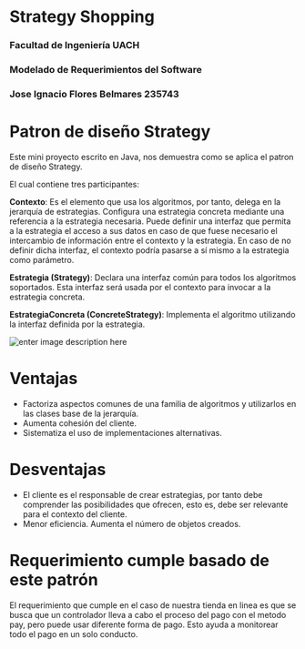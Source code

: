 # 	Strategy Shopping

### Facultad de Ingeniería UACH
### Modelado de Requerimientos del Software
### Jose Ignacio Flores Belmares 235743


# Patron de diseño Strategy

Este mini proyecto escrito en Java, nos demuestra como se aplica el patron de diseño Strategy.

El cual contiene tres participantes:

**Contexto**: Es el elemento que usa los algoritmos, por tanto, delega en la jerarquía de estrategias. Configura una estrategia concreta mediante una referencia a la estrategia necesaria. Puede definir una interfaz que permita a la estrategia el acceso a sus datos en caso de que fuese necesario el intercambio de información entre el contexto y la estrategia. En caso de no definir dicha interfaz, el contexto podría pasarse a sí mismo a la estrategia como parámetro.

**Estrategia (Strategy)**: Declara una interfaz común para todos los algoritmos soportados. Esta interfaz será usada por el contexto para invocar a la estrategia concreta.

**EstrategiaConcreta (ConcreteStrategy)**: Implementa el algoritmo utilizando la interfaz definida por la estrategia.

![enter image description here](https://upload.wikimedia.org/wikipedia/commons/3/32/Strategy_Pattern.jpg)


# Ventajas

- Factoriza aspectos comunes de una familia de algoritmos y utilizarlos en las clases base de la jerarquía.
-   Aumenta cohesión del cliente.
-   Sistematiza el uso de implementaciones alternativas.

# Desventajas
-   El cliente es el responsable de crear estrategias, por tanto debe comprender las posibilidades que ofrecen, esto es, debe ser relevante para el contexto del cliente.
-   Menor eficiencia. Aumenta el número de objetos creados.

# Requerimiento cumple basado de este patrón

El requerimiento que cumple en el caso de nuestra tienda en  linea es que se busca que un controlador lleva a cabo el proceso del pago con el metodo pay, pero puede usar diferente forma de pago.
Esto ayuda a monitorear todo el pago en un solo conducto.

